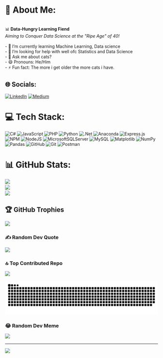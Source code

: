 <!--
**tolgaerdogmus/tolgaerdogmus** is a ✨ _special_ ✨ repository because its `README.md` (this file) appears on your GitHub profile.

Here are some ideas to get you started:

- 🔭 I’m currently working on CRM, Everything about Data and Machine Learning
- 🌱 I’m currently learning Machine Learning, Data analysis
- 👯 I’m looking to collaborate on Data Science Projects
- 🤔 I’m looking for help with well ofc Statistics and Data Science
- 💬 Ask me about cats?
- 😄 Pronouns: He/Him
- ⚡ Fun fact: The more i get older the more cats i have.
-->
# 💫 About Me:
<br>📊 **Data-Hungry Learning Fiend**  
_Aiming to Conquer Data Science at the "Ripe Age" of 40!_ <br><br>- 🌱 I’m currently learning Machine Learning, Data science <br>- 🤔 I’m looking for help with well ofc Statistics and Data Science<br>- 💬 Ask me about cats?<br>- 😄 Pronouns: He/Him<br>- ⚡ Fun fact: The more i get older the more cats i have.


## 🌐 Socials:
[![LinkedIn](https://img.shields.io/badge/LinkedIn-%230077B5.svg?logo=linkedin&logoColor=white)](https://linkedin.com/in/tolgaerdogmus) [![Medium](https://img.shields.io/badge/Medium-12100E?logo=medium&logoColor=white)](https://medium.com/@tolgaerdogmus) 

# 💻 Tech Stack:
![C#](https://img.shields.io/badge/c%23-%23239120.svg?style=for-the-badge&logo=csharp&logoColor=white) ![JavaScript](https://img.shields.io/badge/javascript-%23323330.svg?style=for-the-badge&logo=javascript&logoColor=%23F7DF1E) ![PHP](https://img.shields.io/badge/php-%23777BB4.svg?style=for-the-badge&logo=php&logoColor=white) ![Python](https://img.shields.io/badge/python-3670A0?style=for-the-badge&logo=python&logoColor=ffdd54) ![.Net](https://img.shields.io/badge/.NET-5C2D91?style=for-the-badge&logo=.net&logoColor=white) ![Anaconda](https://img.shields.io/badge/Anaconda-%2344A833.svg?style=for-the-badge&logo=anaconda&logoColor=white) ![Express.js](https://img.shields.io/badge/express.js-%23404d59.svg?style=for-the-badge&logo=express&logoColor=%2361DAFB) ![NPM](https://img.shields.io/badge/NPM-%23CB3837.svg?style=for-the-badge&logo=npm&logoColor=white) ![NodeJS](https://img.shields.io/badge/node.js-6DA55F?style=for-the-badge&logo=node.js&logoColor=white) ![MicrosoftSQLServer](https://img.shields.io/badge/Microsoft%20SQL%20Server-CC2927?style=for-the-badge&logo=microsoft%20sql%20server&logoColor=white) ![MySQL](https://img.shields.io/badge/mysql-4479A1.svg?style=for-the-badge&logo=mysql&logoColor=white) ![Matplotlib](https://img.shields.io/badge/Matplotlib-%23ffffff.svg?style=for-the-badge&logo=Matplotlib&logoColor=black) ![NumPy](https://img.shields.io/badge/numpy-%23013243.svg?style=for-the-badge&logo=numpy&logoColor=white) ![Pandas](https://img.shields.io/badge/pandas-%23150458.svg?style=for-the-badge&logo=pandas&logoColor=white) ![GitHub](https://img.shields.io/badge/github-%23121011.svg?style=for-the-badge&logo=github&logoColor=white) ![Git](https://img.shields.io/badge/git-%23F05033.svg?style=for-the-badge&logo=git&logoColor=white) ![Postman](https://img.shields.io/badge/Postman-FF6C37?style=for-the-badge&logo=postman&logoColor=white)
# 📊 GitHub Stats:
![](https://github-readme-stats.vercel.app/api?username=tolgaerdogmus&theme=github_dark_dimmed&hide_border=true&include_all_commits=true&count_private=true)<br/>
![](https://github-readme-streak-stats.herokuapp.com/?user=tolgaerdogmus&theme=github_dark_dimmed&hide_border=true)<br/>
![](https://github-readme-stats.vercel.app/api/top-langs/?username=tolgaerdogmus&theme=github_dark_dimmed&hide_border=true&include_all_commits=true&count_private=true&layout=compact)

## 🏆 GitHub Trophies
![](https://github-profile-trophy.vercel.app/?username=tolgaerdogmus&theme=nord&no-frame=false&no-bg=true&margin-w=4)

### ✍️ Random Dev Quote
![](https://quotes-github-readme.vercel.app/api?type=horizontal&theme=tokyonight)

### 🔝 Top Contributed Repo
![](https://github-contributor-stats.vercel.app/api?username=tolgaerdogmus&limit=5&theme=github_dark_dimmed&combine_all_yearly_contributions=true)

<div align="center"><img src="https://raw.githubusercontent.com/platane/snk/output/github-contribution-grid-snake-dark.svg" /></div>

### 😂 Random Dev Meme
<img src='https://memer-new.vercel.app/' style="height: 400px;"/>

---
[![](https://visitcount.itsvg.in/api?id=tolgaerdogmus&icon=7&color=12)](https://visitcount.itsvg.in)

<!-- Proudly created with GPRM ( https://gprm.itsvg.in ) -->
